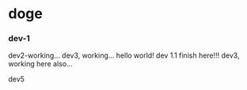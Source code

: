 # doge


### dev-1
 dev2-working...
dev3, working...
 hello world! dev 1.1 finish here!!!
dev3, working here also...

 dev5